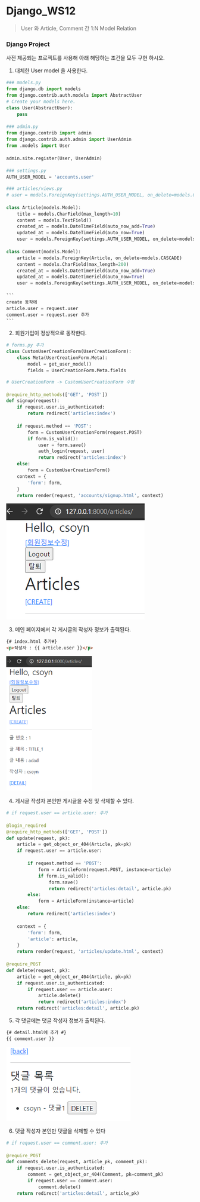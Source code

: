 #  Django_WS12

> User 와 Article, Comment 간 1:N Model Relation



### Django Project
사전 제공되는 프로젝트를 사용해 아래 해당하는 조건을 모두 구현 하시오.

1) 대체한 User model 을 사용한다.

```python
### models.py
from django.db import models
from django.contrib.auth.models import AbstractUser
# Create your models here.
class User(AbstractUser):
    pass

### admin.py
from django.contrib import admin
from django.contrib.auth.admin import UserAdmin
from .models import User

admin.site.register(User, UserAdmin)

### settings.py
AUTH_USER_MODEL = 'accounts.user'
```

```python
### articles/views.py
# user = models.ForeignKey(settings.AUTH_USER_MODEL, on_delete=models.CASCADE)

class Article(models.Model):
    title = models.CharField(max_length=10)
    content = models.TextField()
    created_at = models.DateTimeField(auto_now_add=True)
    updated_at = models.DateTimeField(auto_now=True)
    user = models.ForeignKey(settings.AUTH_USER_MODEL, on_delete=models.CASCADE)

class Comment(models.Model):
    article = models.ForeignKey(Article, on_delete=models.CASCADE)
    content = models.CharField(max_length=200)
    created_at = models.DateTimeField(auto_now_add=True)
    updated_at = models.DateTimeField(auto_now=True)
    user = models.ForeignKey(settings.AUTH_USER_MODEL, on_delete=models.CASCADE)

​```
create 동작에 
article.user = request.user
comment.user = request.user 추가
​```
```



2) 회원가입이 정상적으로 동작한다.

```python
# forms.py 추가
class CustomUserCreationForm(UserCreationForm):
    class Meta(UserCreationForm.Meta):
        model = get_user_model()
        fields = UserCreationForm.Meta.fields
```

```python
# UserCreationForm -> CustomUserCreationForm 수정

@require_http_methods(['GET', 'POST'])
def signup(request):
    if request.user.is_authenticated:
        return redirect('articles:index')

    if request.method == 'POST':
        form = CustomUserCreationForm(request.POST)
        if form.is_valid():
            user = form.save()
            auth_login(request, user)
            return redirect('articles:index')
    else:
        form = CustomUserCreationForm()
    context = {
        'form': form,
    }
    return render(request, 'accounts/signup.html', context)

```

![image-20210330093800199](Django_ws12.assets/image-20210330093800199.png)

3) 메인 페이지에서 각 게시글의 작성자 정보가 출력된다.

```html
{# index.html 추가#}
<p>작성자 : {{ article.user }}</p>
```

<img src="Django_ws12.assets/image-20210330094021705.png" alt="image-20210330094021705" style="zoom:67%;" />

4) 게시글 작성자 본인만 게시글을 수정 및 삭제할 수 있다.

```python
# if request.user == article.user: 추가

@login_required
@require_http_methods(['GET', 'POST'])
def update(request, pk):
    article = get_object_or_404(Article, pk=pk)
    if request.user == article.user:

        if request.method == 'POST':
            form = ArticleForm(request.POST, instance=article)
            if form.is_valid():
                form.save()
                return redirect('articles:detail', article.pk)
        else:
            form = ArticleForm(instance=article)
    else:
        return redirect('articles:index')
        
    context = {
        'form': form,
        'article': article,
    }
    return render(request, 'articles/update.html', context)

@require_POST
def delete(request, pk):
    article = get_object_or_404(Article, pk=pk)
    if request.user.is_authenticated:
        if request.user == article.user:
            article.delete()
            return redirect('articles:index')
    return redirect('articles:detail', article.pk)
```



5) 각 댓글에는 댓글 작성자 정보가 출력된다.

````html
{# detail.html에 추가 #}
{{ comment.user }} 
````



![image-20210330100050668](Django_ws12.assets/image-20210330100050668.png)

6) 댓글 작성자 본인만 댓글을 삭제할 수 있다

```python
# if request.user == comment.user: 추가

@require_POST
def comments_delete(request, article_pk, comment_pk):
    if request.user.is_authenticated:
        comment = get_object_or_404(Comment, pk=comment_pk)
        if request.user == comment.user:
            comment.delete()
    return redirect('articles:detail', article_pk)
```

